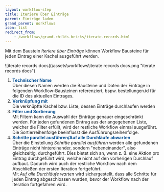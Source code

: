 ```yaml
---
layout: workflow-step
title: Iteriere über Einträge
parent: Einträge laden
grand_parent: Workflows
icon: list
redirect_from:
    - /workflows/grand-childs-bricks/iterate-records.html
---
```


Mit dem Baustein _Iteriere über Einträge_ können Workflow Bausteine für jeden Eintrag einer Kachel ausgeführt werden.

![iterate records docs](\assets\workflows\iterate records docs.png "iterate records docs")

1. <span style="color:#0b5394">**Technischer Name**</span>  
   Über diesen Namen werden die Bausteine und Daten der Einträge in folgenden Workflow-Bausteinen referenziert, bspw. bestellungen.id für die ID des aktuellen Eintrages.
2. <span style="color:#0b5394">**Verknüpfung mit**</span>  
   Die verknüpfte Kachel bzw. Liste, dessen Einträge durchlaufen werden
3. <span style="color:#0b5394">**Filter und Sortierung**</span>  
   Mit Filtern kann die Auswahl der Einträge genauer eingeschränkt werden. Für jeden gefundenen Eintrag aus der angegebenen Liste, welcher die Filter erfüllt, wird der restliche Workflow einmal ausgeführt.
   Die Sortierreihenfolge beeinflusst die Ausführungsreihenfolge.
4. <span style="color:#0b5394">**Schritte parallel ausführen/Auf alle Durchläufe abwarten**</span>  
   Über die Einstellung _Schritte parallel ausführen_ werden alle gefundenen Einträge nicht hintereinander,
   sondern "nebeneinander", also gleichzeitig, durchgeführt. Dies bietet sich an, wenn z. B. eine Aktion pro Eintrag durchgeführt wird, welche nicht auf den vorherigen Durchlauf aufbaut. Dadurch wird auch der restliche Workflow nach dem Abschließen der ersten Iteration fortgeführt.  
   Mit _Auf alle Durchläufe warten_ wird sichergestellt, dass alle Schritte für jeden Eintrag abgeschlossen wurden, bevor der Workflow nach der Iteration fortgefahren wird.
